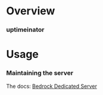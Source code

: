 # Overview

### uptimeinator


# Usage

### Maintaining the server

The docs: [Bedrock Dedicated Server](https://minecraft.fandom.com/wiki/Bedrock_Dedicated_Server)